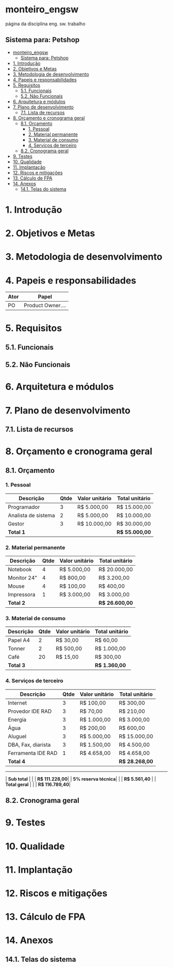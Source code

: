 # monteiro_engsw
página da disciplina eng. sw. trabalho

## Sistema para: Petshop



- [monteiro\_engsw](#monteiro_engsw)
  - [Sistema para: Petshop](#sistema-para-petshop)
- [1. Introdução](#1-introdução)
- [2. Objetivos e Metas](#2-objetivos-e-metas)
- [3. Metodologia de desenvolvimento](#3-metodologia-de-desenvolvimento)
- [4. Papeis e responsabilidades](#4-papeis-e-responsabilidades)
- [5. Requisitos](#5-requisitos)
  - [5.1. Funcionais](#51-funcionais)
  - [5.2. Não Funcionais](#52-não-funcionais)
- [6. Arquitetura e módulos](#6-arquitetura-e-módulos)
- [7. Plano de desenvolvimento](#7-plano-de-desenvolvimento)
  - [7.1. Lista de recursos](#71-lista-de-recursos)
- [8. Orçamento e cronograma geral](#8-orçamento-e-cronograma-geral)
  - [8.1. Orçamento](#81-orçamento)
    - [1. Pessoal](#1-pessoal)
    - [2. Material permanente](#2-material-permanente)
    - [3. Material de consumo](#3-material-de-consumo)
    - [4. Serviços de terceiro](#4-serviços-de-terceiro)
  - [8.2. Cronograma geral](#82-cronograma-geral)
- [9. Testes](#9-testes)
- [10. Qualidade](#10-qualidade)
- [11. Implantação](#11-implantação)
- [12. Riscos e mitigações](#12-riscos-e-mitigações)
- [13. Cálculo de FPA](#13-cálculo-de-fpa)
- [14. Anexos](#14-anexos)
  - [14.1. Telas do sistema](#141-telas-do-sistema)





# 1. Introdução

<!---
Contexto: O objetivo deste sistema é atender uma petshop, que não esta informatizada. A petshop atualmente realiza seus procedimentos de forma manual, utilizando formulários em papel. 
Para o contexto acimar, escreva 3 parágrafos de introdução para um projeto de software:
-->


# 2. Objetivos e Metas

<!---
Contexto: O sistema deverá suportar as atividades de atendimento ao cliente e aos animais bem como o setor de venda de produtos de forma informatizada. O sistema também terá suporte as operações de emissão de NFe e NFSe.
Deseja-se que o sistema esteja operacional em até 6 meses na web e com uma versão mobile em até 8 meses.
No contexto acima, escrevemos alguns objetivos para o sistema de petshop, reescreve em até 2 parágrafos, escreve usando uma linguagem menos formal e figuras de linguagem.
-->


# 3. Metodologia de desenvolvimento

<!---
Contexto: A metodologia utilizada, será uma abordagem Ágil usando Scrum com Kanban. De forma que o produto possa ser testado de forma iterativa em cada módulo. Será utilizado uma ferramenta online para mostrar o kanban para todos os integrantes da equipe. O desenvolvimento deverá gerar software rodando (ao final de cada Sprint devemos ter software funcional) e menos documentação (somente o essencial).
Para o contexto de metodologia de desenvolvimento, descrito acima: reescreva em até 2 parágrafos usando uma linguagem informal.
-->

# 4. Papeis e responsabilidades

<!---
Contexto: 
Considerando que a metodologia de desenvolvinto será Scrum, teremos inicialmente, 3 papéis: PO, Scrum Master e Devs. O PO irá desempenhar papel fundamental na definição do Product Backlog e do Sprint Backlog, bem como sua priorização. O Scrum master irá realizar as tarefas de organização do processo Scrum, os Devs irão construir e testar os produtos. Posteriormente serã integrados na equipe outros profissionais momentaneamente conforme a demanda como equipe de banco e infra. Será necessário uma comunidade de usuários alfa e beta testers. Serão necessários alguns animais para que seus dados de testes sejam usados no sistema.

Para o contexto de papeis e responsabilidades descrito acima, gere uma tabela em Markdown com duas colunas (uma para o ator e outra para o papel desempenhado), colocando os itens acima e escreva em linguagem informar.
-->

| Ator | Papel |
| -- | -- |
| PO | Product Owner.... |


# 5. Requisitos

## 5.1. Funcionais
<!---
Contexto:
1.
2.
3.
Para o contexto de requisitos funcionais, crie uma tabela em markdown ampliando a lista acima em mais5 ítens.
-->

## 5.2. Não Funcionais
<!---
Contexto:
1.
2.
3.
4.
Para o contexto de requisitos não funcionais, crie uma tabela em markdown ampliando a lista acima em mais 5 ítens.
-->






# 6. Arquitetura e módulos

<!---
isto é um comentário !

-->

# 7. Plano de desenvolvimento

<!---
isto é um comentário !
-->

## 7.1. Lista de recursos

<!---
isto é um comentário !
-->

# 8. Orçamento e cronograma geral

<!---
isto é um comentário !
-->

## 8.1. Orçamento

<!---
isto é um comentário !
-->


### 1. Pessoal

| Descrição          | Qtde | Valor unitário | Total unitário |
|--------------------|------|----------------|----------------|
| Programador        | 3    | R$ 5.000,00    | R$ 15.000,00   |
| Analista de sistema| 2    | R$ 5.000,00    | R$ 10.000,00   |
| Gestor             | 3    | R$ 10.000,00   | R$ 30.000,00   |
| **Total 1**        |      |                | **R$ 55.000,00**|

### 2. Material permanente

| Descrição    | Qtde | Valor unitário | Total unitário |
|--------------|------|----------------|----------------|
| Notebook     | 4    | R$ 5.000,00    | R$ 20.000,00   |
| Monitor 24"  | 4    | R$ 800,00      | R$ 3.200,00    |
| Mouse        | 4    | R$ 100,00      | R$ 400,00      |
| Impressora   | 1    | R$ 3.000,00    | R$ 3.000,00    |
| **Total 2**  |      |                | **R$ 26.600,00**|

### 3. Material de consumo

| Descrição   | Qtde | Valor unitário | Total unitário |
|-------------|------|----------------|----------------|
| Papel A4    | 2    | R$ 30,00       | R$ 60,00       |
| Tonner      | 2    | R$ 500,00      | R$ 1.000,00    |
| Café        | 20   | R$ 15,00       | R$ 300,00      |
| **Total 3** |      |                | **R$ 1.360,00**|

### 4. Serviços de terceiro

| Descrição           | Qtde | Valor unitário | Total unitário |
|---------------------|------|----------------|----------------|
| Internet            | 3    | R$ 100,00      | R$ 300,00      |
| Provedor IDE RAD    | 3    | R$ 70,00       | R$ 210,00      |
| Energia             | 3    | R$ 1.000,00    | R$ 3.000,00    |
| Água                | 3    | R$ 200,00      | R$ 600,00      |
| Aluguel             | 3    | R$ 5.000,00    | R$ 15.000,00   |
| DBA, Fax, diarista  | 3    | R$ 1.500,00    | R$ 4.500,00    |
| Ferramenta IDE RAD  | 1    | R$ 4.658,00    | R$ 4.658,00    |
| **Total 4**         |      |                | **R$ 28.268,00**|

---

| **Sub total**         |      |                | **R$ 111.228,00**|
| **5% reserva técnica**|      |                | **R$ 5.561,40** |
| **Total geral**       |      |                | **R$ 116.789,40**|






## 8.2. Cronograma geral

<!---
colocar aqui o cronograma do project libre
-->



# 9. Testes

<!---
isto é um comentário !
-->

# 10. Qualidade

<!---
isto é um comentário !
-->

# 11. Implantação

<!---
isto é um comentário !
-->

# 12. Riscos e mitigações

<!---
isto é um comentário !
-->

# 13. Cálculo de FPA

<!---
pelo menos 1 formulários, exemplo: tarefas do qdpm
-->


# 14. Anexos

## 14.1. Telas do sistema

<!---
isto é um comentário !
-->

[]()
